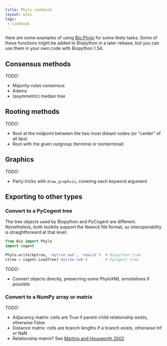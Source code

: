 ```yaml
---
title: Phylo cookbook
layout: wiki
tags:
 - Cookbook
---
```


Here are some examples of using [Bio.Phylo](Phylo "wikilink") for some
likely tasks. Some of these functions might be added to Biopython in a
later release, but you can use them in your own code with Biopython
1.54.

Consensus methods
-----------------

*TODO:*

-   Majority-rules consensus
-   Adams
-   (asymmetric) median tree

Rooting methods
---------------

*TODO:*

-   Root at the midpoint between the two most distant nodes (or "center"
    of all tips)
-   Root with the given outgroup (terminal or nonterminal)

Graphics
--------

*TODO:*

-   Party tricks with `draw_graphviz`, covering each keyword argument

Exporting to other types
------------------------

### Convert to a PyCogent tree

The tree objects used by Biopython and PyCogent are different.
Nonetheless, both toolkits support the Newick file format, so
interoperability is straightforward at that level:

``` python
from Bio import Phylo
import cogent

Phylo.write(bptree, 'mytree.nwk', 'newick')  # Biopython tree
ctree = cogent.LoadTree('mytree.nwk')        # PyCogent tree
```

*TODO:*

-   Convert objects directly, preserving some PhyloXML annotations if
    possible

### Convert to a NumPy array or matrix

*TODO:*

-   Adjacency matrix: cells are True if parent-child relationship
    exists, otherwise False
-   Distance matrix: cells are branch lengths if a branch exists,
    otherwise Inf or NaN
-   Relationship matrix? See [Martins and Housworth
    2002](http://www.jstor.org/stable/3070822)

